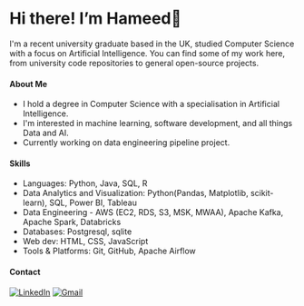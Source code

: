 # Hi there! I’m Hameed👋

I'm a recent university graduate based in the UK, studied Computer Science with a focus on Artificial Intelligence. You can find some of my work here, from university code repositories to general open-source projects.

#### About Me

- I hold a degree in Computer Science with a specialisation in Artificial Intelligence.
- I'm interested in machine learning, software development, and all things Data and AI.
- Currently working on data engineering pipeline project. 

#### Skills

- Languages: Python, Java, SQL, R
- Data Analytics and Visualization: Python(Pandas, Matplotlib, scikit-learn), SQL, Power BI, Tableau
- Data Engineering - AWS (EC2, RDS, S3, MSK, MWAA), Apache Kafka, Apache Spark, Databricks
- Databases: Postgresql, sqlite
- Web dev: HTML, CSS, JavaScript
- Tools & Platforms: Git, GitHub, Apache Airflow


#### Contact

[![LinkedIn](https://img.shields.io/badge/linkedin-%230077B5.svg?style=for-the-badge&logo=linkedin&logoColor=white)](https://www.linkedin.com/in/hameed-roleola/)
[![Gmail](https://img.shields.io/badge/Gmail-D14836?style=for-the-badge&logo=gmail&logoColor=white)](mailto:hameed0380@gmail.com)

